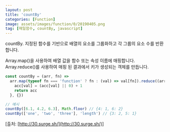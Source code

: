 ```yaml
---
layout: post
title: 'countBy'
categories: [Function]
image: assets/images/function/0/20190405.png
tag: [매일함수, countBy, javascript]
---
```


countBy. 지정된 함수를 기반으로 배열의 요소를 그룹화하고 각 그룹의 요소 수를 반환합니다.

Array.map()을 사용하여 배열 값을 함수 또는 속성 이름에 매핑합니다. Array.reduce()를 사용하여 매핑 된 결과에서 키가 생성되는 객체를 만듭니다.

```javascript
const countBy = (arr, fn) =>
  arr.map(typeof fn === 'function' ? fn : (val) => val[fn]).reduce((arr, val, i) => {
    acc[val] = (acc[val] || 0) + 1
    return acc
  }, {})

// 예시
countBy([6.1, 4.2, 6.3], Math.floor) // {4: 1, 6: 2}
countBy(['one', 'two', 'three'], 'length') // {3: 2, 5: 1}
```

[출처: [http://30.surge.sh/](http://30.surge.sh/)]
